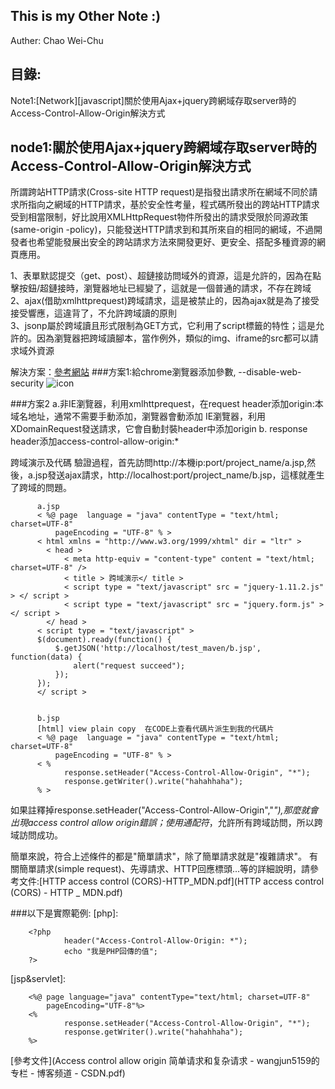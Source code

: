 This is my Other Note :)
------------------------
Auther: Chao Wei-Chu

目錄:
---------

Note1:[Network][javascript]關於使用Ajax+jquery跨網域存取server時的Access-Control-Allow-Origin解決方式


node1:關於使用Ajax+jquery跨網域存取server時的Access-Control-Allow-Origin解決方式
--------------------------------------------------------------------------------
所謂跨站HTTP請求(Cross-site HTTP request)是指發出請求所在網域不同於請求所指向之網域的HTTP請求，基於安全性考量，程式碼所發出的跨站HTTP請求受到相當限制，好比說用XMLHttpRequest物件所發出的請求受限於同源政策(same-origin -policy)，只能發送HTTP請求到和其所來自的相同的網域，不過開發者也希望能發展出安全的跨站請求方法來開發更好、更安全、搭配多種資源的網頁應用。

1、表單默認提交（get、post）、超鏈接訪問域外的資源，這是允許的，因為在點擊按鈕/超鏈接時，瀏覽器地址已經變了，這就是一個普通的請求，不存在跨域<br>
2、ajax(借助xmlhttprequest)跨域請求，這是被禁止的，因為ajax就是為了接受接受響應，這違背了，不允許跨域讀的原則<br>
3、jsonp屬於跨域讀且形式限制為GET方式，它利用了script標籤的特性；這是允許的。因為瀏覽器把跨域讀腳本，當作例外，類似的img、iframe的src都可以請求域外資源<br>

解決方案：[參考網站](http://blog.csdn.net/wangjun5159/article/details/49096445)
###方案1:給chrome瀏覽器添加參數, --disable-web-security
![icon](http://img.blog.csdn.net/20151013142253473?watermark/2/text/aHR0cDovL2Jsb2cuY3Nkbi5uZXQv/font/5a6L5L2T/fontsize/400/fill/I0JBQkFCMA==/dissolve/70/gravity/Center)

###方案2
a.非IE瀏覽器，利用xmlhttprequest，在request header添加origin:本域名地址，通常不需要手動添加，瀏覽器會動添加
IE瀏覽器，利用XDomainRequest發送請求，它會自動封裝header中添加origin
b. response header添加access-control-allow-origin:*

跨域演示及代碼
驗證過程，首先訪問http://本機ip:port/project_name/a.jsp,然後，a.jsp發送ajax請求，http://localhost:port/project_name/b.jsp，這樣就產生了跨域的問題。

          a.jsp
          < %@ page  language = "java" contentType = "text/html; charset=UTF-8"   
              pageEncoding = "UTF-8" % >  
          < html xmlns = "http://www.w3.org/1999/xhtml" dir = "ltr" >    
            < head >  
                < meta http-equiv = "content-type" content = "text/html; charset=UTF-8" />    
                < title > 跨域演示</ title >  
                < script type = "text/javascript" src = "jquery-1.11.2.js" > </ script >    
                < script type = "text/javascript" src = "jquery.form.js" > </ script >    
            </ head >  
          < script type = "text/javascript" >   
          $(document).ready(function() {  
              $.getJSON('http://localhost/test_maven/b.jsp', function(data) {  
                  alert("request succeed");  
              });  
          });  
          </ script >  
          

          b.jsp
          [html] view plain copy  在CODE上查看代碼片派生到我的代碼片
          < %@ page  language = "java" contentType = "text/html; charset=UTF-8"   
              pageEncoding = "UTF-8" % >  
          < %  
                response.setHeader("Access-Control-Allow-Origin", "*");  
                response.getWriter().write("hahahhaha");  
          % >  

如果註釋掉response.setHeader("Access-Control-Allow-Origin","*"),那麼就會出現access control allow origin錯誤；使用通配符*，允許所有跨域訪問，所以跨域訪問成功。

簡單來說，符合上述條件的都是"簡單請求"，除了簡單請求就是"複雜請求"。
有關簡單請求(simple request)、先導請求、HTTP回應標頭...等的詳細說明，請參考文件:[HTTP access control (CORS)-HTTP_MDN.pdf](HTTP access control (CORS) - HTTP _ MDN.pdf)

###以下是實際範例:
[php]:

        <?php 
                header("Access-Control-Allow-Origin: *");
                echo "我是PHP回傳的值"; 
        ?>

[jsp&servlet]:

        <%@ page language="java" contentType="text/html; charset=UTF-8"  
            pageEncoding="UTF-8"%>  
        <%  
                response.setHeader("Access-Control-Allow-Origin", "*");  
                response.getWriter().write("hahahhaha");  
        %>

[參考文件](Access control allow origin 简单请求和复杂请求 - wangjun5159的专栏 - 博客频道 - CSDN.pdf)
      
